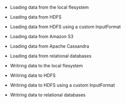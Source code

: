 * Loading data from the local flesystem 
* Loading data from HDFS
* Loading data from HDFS using a custom InputFormat
* Loading data from Amazon S3
* Loading data from Apache Cassandra
* Loading data from relational databases

* Writring data to the local flesystem 
* Writring data to HDFS
* Writring data to HDFS using a custom InputFormat
* Writring data to relational databases
